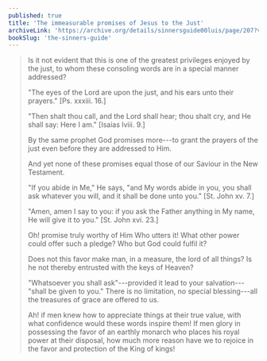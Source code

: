 ```yaml
---
published: true
title: 'The immeasurable promises of Jesus to the Just'
archiveLink: 'https://archive.org/details/sinnersguide00luis/page/207?view=theater'
bookSlug: 'the-sinners-guide'
---
```


> Is it not evident that this is one of the greatest privileges enjoyed by the just, to whom these consoling words are in a special manner addressed?
>
> "The eyes of the Lord are upon the just, and his ears unto their prayers." [Ps. xxxiii. 16.]
>
> "Then shalt thou call, and the Lord shall hear; thou shalt cry, and He shall say: Here I am." [Isaias lviii. 9.]
>
> By the same prophet God promises more---to grant the prayers of the just even before they are addressed to Him.
>
> And yet none of these promises equal those of our Saviour in the New Testament.
>
> "If you abide in Me," He says, "and My words abide in you, you shall ask whatever you will, and it shall be done unto you." [St. John xv. 7.]
>
> "Amen, amen I say to you: if you ask the Father anything in My name, He will give it to you." [St. John xvi. 23.]
>
> Oh! promise truly worthy of Him Who utters it! What other power could offer such a pledge? Who but God could fulfil it?
>
> Does not this favor make man, in a measure, the lord of all things? Is he not thereby entrusted with the keys of Heaven?
>
> "Whatsoever you shall ask"---provided it lead to your salvation---"shall be given to you." There is no limitation, no special blessing---all the treasures of grace are offered to us.
>
> Ah! if men knew how to appreciate things at their true value, with what confidence would these words inspire them! If men glory in possessing the favor of an earthly monarch who places his royal power at their disposal, how much more reason have we to rejoice in the favor and protection of the King of kings!
